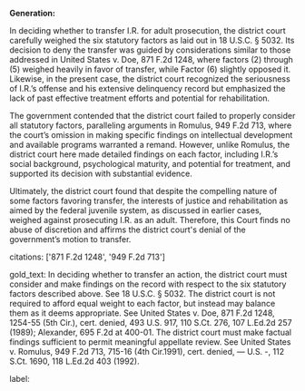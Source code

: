 **Generation:**

In deciding whether to transfer I.R. for adult prosecution, the district court carefully weighed the six statutory factors as laid out in 18 U.S.C. § 5032. Its decision to deny the transfer was guided by considerations similar to those addressed in United States v. Doe, 871 F.2d 1248, where factors (2) through (5) weighed heavily in favor of transfer, while Factor (6) slightly opposed it. Likewise, in the present case, the district court recognized the seriousness of I.R.’s offense and his extensive delinquency record but emphasized the lack of past effective treatment efforts and potential for rehabilitation.

The government contended that the district court failed to properly consider all statutory factors, paralleling arguments in Romulus, 949 F.2d 713, where the court’s omission in making specific findings on intellectual development and available programs warranted a remand. However, unlike Romulus, the district court here made detailed findings on each factor, including I.R.’s social background, psychological maturity, and potential for treatment, and supported its decision with substantial evidence.

Ultimately, the district court found that despite the compelling nature of some factors favoring transfer, the interests of justice and rehabilitation as aimed by the federal juvenile system, as discussed in earlier cases, weighed against prosecuting I.R. as an adult. Therefore, this Court finds no abuse of discretion and affirms the district court's denial of the government’s motion to transfer.

citations: ['871 F.2d 1248', '949 F.2d 713']

gold_text: In deciding whether to transfer an action, the district court must consider and make findings on the record with respect to the six statutory factors described above. See 18 U.S.C. § 5032. The district court is not required to afford equal weight to each factor, but instead may balance them as it deems appropriate. See United States v. Doe, 871 F.2d 1248, 1254-55 (5th Cir.), cert. denied, 493 U.S. 917, 110 S.Ct. 276, 107 L.Ed.2d 257 (1989); Alexander, 695 F.2d at 400-01. The district court must make factual findings sufficient to permit meaningful appellate review. See United States v. Romulus, 949 F.2d 713, 715-16 (4th Cir.1991), cert. denied, — U.S. -, 112 S.Ct. 1690, 118 L.Ed.2d 403 (1992).

label: 